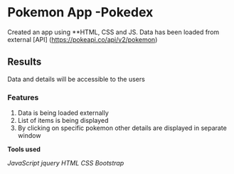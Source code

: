 # Pokemon App -**Pokedex**

Created an app using \*\*HTML, CSS and JS.
Data has been loaded from external [API] (https://pokeapi.co/api/v2/pokemon)

## Results

Data and details will be accessible to the users

### Features

1. Data is being loaded externally
2. List of items is being displayed
3. By clicking on specific pokemon other details are displayed in separate window

**Tools used**

_JavaScript_
_jquery_
_HTML_
_CSS_
_Bootstrap_
